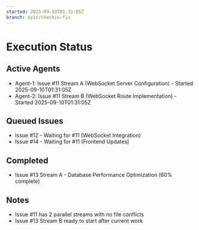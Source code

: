```yaml
---
started: 2025-09-10T01:31:05Z
branch: epic/checkin-fix
---
```


# Execution Status

## Active Agents
- Agent-1: Issue #11 Stream A (WebSocket Server Configuration) - Started 2025-09-10T01:31:05Z
- Agent-2: Issue #11 Stream B (WebSocket Route Implementation) - Started 2025-09-10T01:31:05Z

## Queued Issues
- Issue #12 - Waiting for #11 (WebSocket Integration)
- Issue #14 - Waiting for #11 (Frontend Updates)

## Completed
- Issue #13 Stream A - Database Performance Optimization (60% complete)

## Notes
- Issue #11 has 2 parallel streams with no file conflicts
- Issue #13 Stream B ready to start after current work